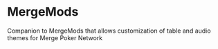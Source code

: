 # MergeMods
Companion to MergeMods that allows customization of table and audio themes for Merge Poker Network
